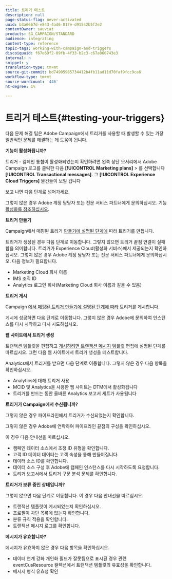 ```yaml
---
title: 트리거 테스트
description: null
page-status-flag: never-activated
uuid: b3a6667d-e843-4ad6-817e-d91542b5f2e2
contentOwner: sauviat
products: SG_CAMPAIGN/STANDARD
audience: integrating
content-type: reference
topic-tags: working-with-campaign-and-triggers
discoiquuid: f67e69f2-09fb-4f33-b2c3-c67a060743e3
internal: n
snippet: y
translation-type: tm+mt
source-git-commit: bd74905985734412b4fb11ad11d70faf9fcc9ca6
workflow-type: tm+mt
source-wordcount: '446'
ht-degree: 1%

---
```



# 트리거 테스트{#testing-your-triggers}

다음 문제 해결 팁은 Adobe Campaign에서 트리거를 사용할 때 발생할 수 있는 가장 일반적인 문제를 해결하는 데 도움이 됩니다.

**기능이 활성화됩니까?**

트리거 - 캠페인 통합이 활성화되었는지 확인하려면 왼쪽 상단 모서리에서 Adobe Campaign 로고를 클릭한 다음 **[!UICONTROL Marketing plans]** > 를 선택합니다 **[!UICONTROL Transactional messages]**. 그 **[!UICONTROL Experience Cloud Triggers]** 물건들이 보일 겁니다

보고 나면 다음 단계로 넘어가세요.

그렇지 않은 경우 Adobe 계정 담당자 또는 전문 서비스 파트너에게 문의하십시오. 기능 [활성화를 참조하십시오](../../integrating/using/configuring-triggers-in-experience-cloud.md#activating-the-functionality).

**트리거 만들기**

Campaign에서 매핑된 트리거 [만들기에 설명된 단계에](../../integrating/using/using-triggers-in-campaign.md#creating-a-mapped-trigger-in-campaign) 따라 트리거를 만듭니다.

트리거가 생성된 경우 다음 단계로 이동합니다. 그렇지 않으면 트리거 끝점 연결이 실패함을 의미합니다. 트리거가 Experience Cloud(활성화 서비스)에서 제공되는지 확인하십시오. 그렇지 않은 경우 Adobe 계정 담당자 또는 전문 서비스 파트너에게 문의하십시오. 다음 정보가 필요합니다.

* Marketing Cloud 회사 이름
* IMS 조직 ID
* Analytics 로그인 회사(Marketing Cloud 회사 이름과 같을 수 있음)

**트리거 게시**

Campaign [에서 매핑된 트리거 만들기에 설명된 단계에 따라](../../integrating/using/using-triggers-in-campaign.md#creating-a-mapped-trigger-in-campaign) 트리거를 게시합니다.

게시에 성공하면 다음 단계로 이동합니다. 그렇지 않은 경우 Adobe에 문의하여 인스턴스를 다시 시작하고 다시 시도하십시오.

**웹 사이트에서 트리거 생성**

트랜잭션 템플릿을 편집하고 [게시하려면 트랜잭션 메시지 템플릿](../../integrating/using/using-triggers-in-campaign.md#editing-the-transactional-message-template) 편집에 설명된 단계를 따르십시오. 그런 다음 웹 사이트에서 트리거 생성을 테스트합니다.

Analytics에서 트리거를 받으면 다음 단계로 이동합니다. 그렇지 않은 경우 다음 항목을 확인하십시오.

* Analytics에 대해 트리거 사용
* MCID 및 Analytics을 사용한 웹 사이트는 DTM에서 활성화됩니다
* 트리거를 만드는 동안 올바른 Analytics 보고서 세트가 사용됩니다

**트리거가 Campaign에서 수신됩니까?**

그렇지 않은 경우 파이프라인에서 트리거가 수신되었는지 확인합니다.

그렇지 않은 경우 Adobe에 연락하여 파이프라인 끝점의 구성을 확인하십시오.

이 경우 다음 안내선을 따르십시오.

* 캠페인 데이터 소스에서 조정 ID 유형을 확인합니다.
* 고객 ID 데이터 데이터는 고객 속성을 통해 만들어집니다.
* 데이터 소스 ID를 확인합니다.
* 데이터 소스 구성 후 Adobe에 캠페인 인스턴스를 다시 시작하도록 요청합니다.
* 트리거 보고서에서 트리거 구문 분석 문제를 확인합니다.

**트리거가 보류 중인 상태입니까?**

그렇지 않으면 다음 단계로 이동합니다. 이 경우 다음 안내선을 따르십시오.

* 트랜잭션 템플릿이 게시되었는지 확인하십시오.
* 프로필이 차단 목록에 없는지 확인합니다.
* 분류 규칙 적용을 확인합니다.
* 트랜잭션 메시지 로그를 확인합니다.

**메시지가 유효합니까?**

메시지가 유효하지 않은 경우 다음 항목을 확인하십시오.

* 데이터 연계 강화 개인화 필드가 잘못됨으로 표시된 경우 관련 eventCusResource 컬렉션에서 트랜잭션 템플릿의 유효성을 확인합니다.
* 메시지 형식 유효성 확인

